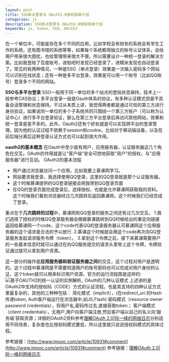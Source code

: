```yaml
---
layout: post
title: SSO单点登录与 OAuth2.0授权简单介绍
categories: js
description: SSO单点登录与 OAuth2.0授权简单介绍
keywords: js, token, SSO, OAuth2
---
```


在一个单位中，可能是存在多个不同的应用，比如学校会有财务的系统会有学生工作的系统，还有图书馆的系统等等，如果每个系统都用独立的账号认证体系，会给用户带来很大困扰，也给管理带来很大不便。所以需要设计一种统一登录的解决方案。比如我登陆了百度账号，进贴吧时发现已经登录了，进糯米发现也自动登录了。常见的有两种情况，一种是SSO（单点登录）效果是一次输入密码多个网站可以识别在线状态；还有一种是多平台登录，效果是可以用一个账号（比如QQ账号）登录多个不同的网站。

**SSO与多平台登录**
SSO一般用于同一单位的多个站点的登陆状态保持，技术上一般参考CAS协议；多平台登录一般是Oauth体系的协议，有多种认证模式但是不具备会话管理和状态保持。不过从本质上讲，我觉得两者都是通过可信的第三方进行身份验证，如果说同一单位的多个子系统共同只围绕一个第三方账户（可以称为认证中心）进行多平台登录验证，那么在第三方平台登录后再访问其他网站，效果和统一登录是差不多的。此外，Oauth2还有个好处就是可以实现跨平台的登录管理，因为他的认证过程不依赖于session和cookie，比如对于移动端设备，以及在前后端分离后这种登录认证方式也可以起到很大作用。

**oauth2的基本概念**
在Oauth中至少是有用户，应用服务器，认证服务器这几个角色在交互。OAuth的作用就是让"客户端"安全可控地获取"用户"的授权，与"应用服务器"进行互动。
OAuth2的基本流程
- 用户通过浏览器访问一个应用，比如我要上慕课网学习。
- 网站要求我登录，我选择使用QQ登录，这里的QQ登录就是那个认证服务器。
- 这个时候慕课提供的QQ登录链接会把我带到QQ登录页面
- 在QQ的登录页面完成登录后，选择授权，也就是允许慕课网获取我的资料。
这个时候我们看到浏览器经过几次跳转后返回慕课网，这个时候我们已经完成了登录。

重点在于**几次跳转的过程**中，慕课网和QQ登录的服务之间还有过几次交互。
1.我们选择了授权的时候QQ登录服务器会根据慕课跳转到QQ时候给出的重定向链接返回给慕课网一个code，这个code代表QQ的登录服务器认可慕课网这个应用服务器的这个请求是合法的予以放行.
2.慕课这个时候就会用这个code再次向QQ登录服务发起请求服务令牌（token）。
3.拿到这个令牌之后，接下来慕课需要用户的一些基本信息时就可以通过在向QQ服务提交的请求头里带上这个令牌，令牌验证通过就可以拿到用户资源。

这一部分的操作是**应用服务器和验证服务器之间**的交互，这个过程对用户是透明的。这个过程中慕课网是不需要知道用户的账号密码也可以完成对用户身份的认证，这个token就可以用来标识用户资源。官方的运行流程图是这样的:![基于OAUTH2的统一认证的实例解析_](http://upload-images.jianshu.io/upload_images/4263048-c4e52e757ad9e56a.jpg?imageMogr2/auto-orient/strip%7CimageView2/2/w/1240)
OAuth的几种认证模式
上述讲的是OAuth2中支持的授权码（CODE）方式的认证流程，也是其支持的四种认证方式里最复杂的，其他的三种种包括：
简化模式（implicit），(在redirect_uri 的Hash传递token; Auth客户端运行在浏览器中,如JS,Flash)
密码模式（resource owner password credentials），将用户名,密码传过去,直接获取token；
客户端模式（client credentials），无用户,用户向客户端注册,然后客户端以自己的名义向'服务端'获取资源；详细的OAuth2资料参考[理解OAuth 2.0|阮一峰的网络日志](http://www.ruanyifeng.com/blog/2014/05/oauth_2_0.html)分别适用不同场景，复杂度也比授权码模式要低，所以这里就只说说授权码模式的具体过程。

参考链接：[http://www.imooc.com/article/10931#comment](http://www.imooc.com/article/10931#comment)
参考链接：[理解OAuth 2.0|阮一峰的网络日志](http://www.ruanyifeng.com/blog/2014/05/oauth_2_0.html)